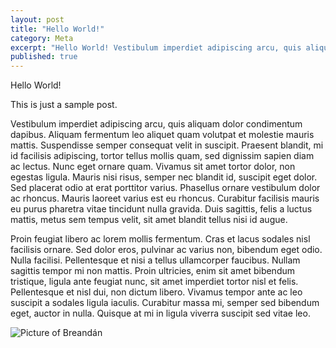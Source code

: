 ```yaml
---
layout: post
title: "Hello World!"
category: Meta
excerpt: "Hello World! Vestibulum imperdiet adipiscing arcu, quis aliquam dolor condimentum dapibus. Aliquam fermentum leo aliquet quam volutpat et molestie mauris mattis. Suspendisse semper consequat velit in suscipit."
published: true
---
```


Hello World!

This is just a sample post.

Vestibulum imperdiet adipiscing arcu, quis aliquam dolor condimentum dapibus. Aliquam fermentum leo aliquet quam volutpat et molestie mauris mattis. Suspendisse semper consequat velit in suscipit. Praesent blandit, mi id facilisis adipiscing, tortor tellus mollis quam, sed dignissim sapien diam ac lectus. Nunc eget ornare quam. Vivamus sit amet tortor dolor, non egestas ligula. Mauris nisi risus, semper nec blandit id, suscipit eget dolor. Sed placerat odio at erat porttitor varius. Phasellus ornare vestibulum dolor ac rhoncus. Mauris laoreet varius est eu rhoncus. Curabitur facilisis mauris eu purus pharetra vitae tincidunt nulla gravida. Duis sagittis, felis a luctus mattis, metus sem tempus velit, sit amet blandit tellus nisi id augue.

Proin feugiat libero ac lorem mollis fermentum. Cras et lacus sodales nisl facilisis ornare. Sed dolor eros, pulvinar ac varius non, bibendum eget odio. Nulla facilisi. Pellentesque et nisi a tellus ullamcorper faucibus. Nullam sagittis tempor mi non mattis. Proin ultricies, enim sit amet bibendum tristique, ligula ante feugiat nunc, sit amet imperdiet tortor nisl et felis. Pellentesque et nisl dui, non dictum libero. Vivamus tempor ante ac leo suscipit a sodales ligula iaculis. Curabitur massa mi, semper sed bibendum eget, auctor in nulla. Quisque at mi in ligula viverra suscipit sed vitae leo.

<script type="text/javascript" src="http://preview.europeana.eu/portal/themes/default/js/eu/europeana/min/EuSearchWidget.min.js?sw=true&query=book plate&qf=TYPE:IMAGE&qf=RIGHTS:http://creativecommons.org/publicdomain/mark/1.0/*&qf=RIGHTS:http://creativecommons.org/licenses/by-nc-nd/*&qf=RIGHTS:http://creativecommons.org/licenses/by-nc-sa/*&qf=RIGHTS:http://creativecommons.org/licenses/by-sa/*&qf=RIGHTS:http://creativecommons.org/licenses/by/*&qf=RIGHTS:http://creativecommons.org/publicdomain/zero/1.0/*&qf=RIGHTS:http://creativecommons.org/licenses/by-nc/*&qf=RIGHTS:http://creativecommons.org/licenses/by-nd/*&withResults=true&theme="></script>

![Picture of Breandán](/media/bfk_640x480.jpg)